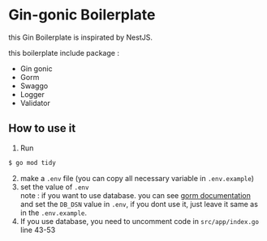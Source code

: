 # Gin-gonic Boilerplate

this Gin Boilerplate is inspirated by NestJS.

this boilerplate include package :
- Gin gonic
- Gorm
- Swaggo
- Logger
- Validator

## How to use it
1. Run
```bash
$ go mod tidy
```
2. make a `.env` file (you can copy all necessary variable in `.env.example`)
3. set the value of `.env`   
    note : if you want to use database. you can see [gorm documentation](https://gorm.io/docs/connecting_to_the_database.html) and set the `DB_DSN` value in `.env`, if you dont use it, just leave it same as in the `.env.example`.
4. If you use database, you need to uncomment code in `src/app/index.go` line 43-53
